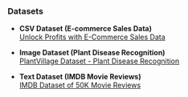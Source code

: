### Datasets

- **CSV Dataset (E-commerce Sales Data)**  
  [Unlock Profits with E-Commerce Sales Data](https://www.kaggle.com/datasets/thedevastator/unlock-profits-with-e-commerce-sales-data)

- **Image Dataset (Plant Disease Recognition)**  
  [PlantVillage Dataset - Plant Disease Recognition](https://www.kaggle.com/datasets/rashikrahmanpritom/plant-disease-recognition-dataset)

- **Text Dataset (IMDB Movie Reviews)**  
  [IMDB Dataset of 50K Movie Reviews](https://www.kaggle.com/datasets/lakshmi25npathi/imdb-dataset-of-50k-movie-reviews)
